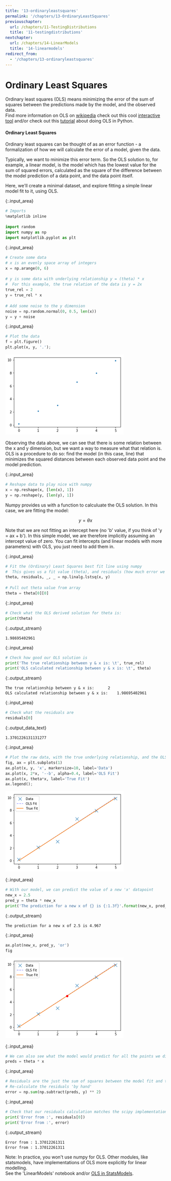 ```yaml
---
title: '13-ordinaryleastsquares'
permalink: '/chapters/13-OrdinaryLeastSquares'
previouschapter:
  url: /chapters/11-TestingDistributions
  title: '11-testingdistributions'
nextchapter:
  url: /chapters/14-LinearModels
  title: '14-linearmodels'
redirect_from:
  - '/chapters/13-ordinaryleastsquares'
---
```


# Ordinary Least Squares

<div class="alert alert-success">
Ordinary least squares (OLS) means minimizing the error of the sum of squares between the predictions made by the model, and the observed data. 
</div>

<div class="alert alert-info">
Find more information on OLS on
<a href="https://en.wikipedia.org/wiki/Ordinary_least_squares" class="alert-link">wikipedia</a>
check out this cool 
<a href="http://setosa.io/ev/ordinary-least-squares-regression/" class="alert-link">interactive tool</a>
and/or check out this 
<a href="https://www.datarobot.com/blog/ordinary-least-squares-in-python/" class="alert-link">tutorial</a>
about doing OLS in Python.
</div>

#### Ordinary Least Squares

Ordinary least squares can be thought of as an error function - a formalization of how we will calculate the error of a model, given the data. 

Typically, we want to minimize this error term. So the OLS solution to, for example, a linear model, is the model which has the lowest value for the sum of squared errors, calculated as the square of the difference between the model prediction of a data point, and the data point itself.

Here, we'll create a minimal dataset, and explore fitting a simple linear model fit to it, using OLS.



{:.input_area}
```python
# Imports
%matplotlib inline

import random
import numpy as np
import matplotlib.pyplot as plt
```




{:.input_area}
```python
# Create some data
# x is an evenly space array of integers
x = np.arange(0, 6)

# y is some data with underlying relationship y = (theta) * x
#  For this example, the true relation of the data is y = 2x
true_rel = 2
y = true_rel * x

# Add some noise to the y dimension
noise = np.random.normal(0, 0.5, len(x))
y = y + noise
```




{:.input_area}
```python
# Plot the data
f = plt.figure()
plt.plot(x, y, '.');
```



![png](../images/chapters/13-OrdinaryLeastSquares_5_0.png)


Observing the data above, we can see that there is some relation between the x and y dimension, but we want a way to measure what that relation is. OLS is a procedure to do so: find the model (in this case, line) that minimizes the squared distances between each observed data point and the model prediction. 



{:.input_area}
```python
# Reshape data to play nice with numpy
x = np.reshape(x, [len(x), 1])
y = np.reshape(y, [len(y), 1])
```


Numpy provides us with a function to calculuate the OLS solution. In this case, we are fitting the model:

$$y = \theta x $$

Note that we are not fitting an intercept here (no 'b' value, if you think of 'y = ax + b'). In this simple model, we are therefore implicitly assuming an intercept value of zero. You can fit intercepts (and linear models with more parameters) with OLS, you just need to add them in. 



{:.input_area}
```python
# Fit the (Ordinary) Least Squares best fit line using numpy
#  This gives us a fit value (theta), and residuals (how much error we have in this fit)
theta, residuals, _, _ = np.linalg.lstsq(x, y)

# Pull out theta value from array
theta = theta[0][0]
```




{:.input_area}
```python
# Check what the OLS derived solution for theta is:
print(theta)
```


{:.output_stream}
```
1.98695402961

```



{:.input_area}
```python
# Check how good our OLS solution is
print('The true relationship between y & x is: \t', true_rel)
print('OLS calculated relationship between y & x is: \t', theta)
```


{:.output_stream}
```
The true relationship between y & x is: 	 2
OLS calculated relationship between y & x is: 	 1.98695402961

```



{:.input_area}
```python
# Check what the residuals are
residuals[0]
```





{:.output_data_text}
```
1.3701226131131277
```





{:.input_area}
```python
# Plot the raw data, with the true underlying relationship, and the OLS fit
fig, ax = plt.subplots(1)
ax.plot(x, y, 'x', markersize=10, label='Data')
ax.plot(x, 2*x, '--b', alpha=0.4, label='OLS Fit')
ax.plot(x, theta*x, label='True Fit')
ax.legend();
```



![png](../images/chapters/13-OrdinaryLeastSquares_13_0.png)




{:.input_area}
```python
# With our model, we can predict the value of a new 'x' datapoint
new_x = 2.5
pred_y = theta * new_x
print('The prediction for a new x of {} is {:1.3f}'.format(new_x, pred_y))
```


{:.output_stream}
```
The prediction for a new x of 2.5 is 4.967

```



{:.input_area}
```python
ax.plot(new_x, pred_y, 'or')
fig
```





![png](../images/chapters/13-OrdinaryLeastSquares_15_0.png)





{:.input_area}
```python
# We can also see what the model would predict for all the points we did observe
preds = theta * x
```




{:.input_area}
```python
# Residuals are the just the sum of squares between the model fit and the observed data points
# Re-calculate the residuals 'by hand'
error = np.sum(np.subtract(preds, y) ** 2)
```




{:.input_area}
```python
# Check that our residuals calculation matches the scipy implementation
print('Error from :', residuals[0])
print('Error from :', error)
```


{:.output_stream}
```
Error from : 1.37012261311
Error from : 1.37012261311

```

<div class="alert alert-success">
Note: In practice, you won't use numpy for OLS. Other modules, like statsmodels, have implementations of OLS more explicitly for linear modelling. </div>

<div class="alert alert-info">
See the 'LinearModels' notebook and/or 
<a href="http://www.statsmodels.org/dev/generated/statsmodels.regression.linear_model.OLS.html" class="alert-link">OLS in StatsModels</a>.
</div>
